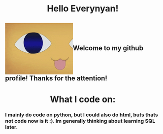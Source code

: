 <h1 align="center">Hello Everynyan!</h1>
<h2><img src = "goofy.gif" align="center">Welcome to my github profile! Thanks for the attention!</h2>

<h1 align="center">What I code on:</h1>
<h3>I mainly do code on python, but I could also do html, buts thats not code now is it :). Im generally thinking about learning SQL later.</h3>
